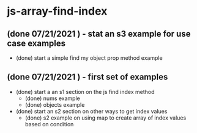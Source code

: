# js-array-find-index

## (done 07/21/2021 ) - stat an s3 example for use case examples
* (done) start a simple find my object prop method example

## (done 07/21/2021 ) - first set of examples
* (done) start a an s1 section on the js find index method
  * (done) nums example
  * (done) objects example
* (done) start an s2 section on other ways to get index values
  * (done) s2 example on using map to create array of index values based on condition